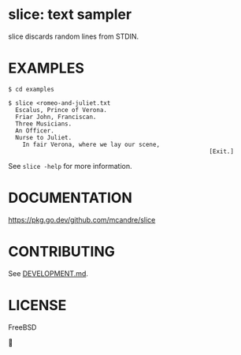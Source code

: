 # slice: text sampler

slice discards random lines from STDIN.

# EXAMPLES

```console
$ cd examples

$ slice <romeo-and-juliet.txt
  Escalus, Prince of Verona.
  Friar John, Franciscan.
  Three Musicians.
  An Officer.
  Nurse to Juliet.
    In fair Verona, where we lay our scene,
                                                         [Exit.]
```

See `slice -help` for more information.

# DOCUMENTATION

https://pkg.go.dev/github.com/mcandre/slice

# CONTRIBUTING

See [DEVELOPMENT.md](DEVELOPMENT.md).

# LICENSE

FreeBSD

🔪
